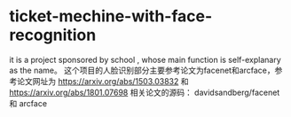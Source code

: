 # ticket-mechine-with-face-recognition
it is a project sponsored by school , whose main function is self-explanary as the name。
这个项目的人脸识别部分主要参考论文为facenet和arcface，参考论文网址为
https://arxiv.org/abs/1503.03832 和 https://arxiv.org/abs/1801.07698
相关论文的源码：
davidsandberg/facenet 和 arcface
